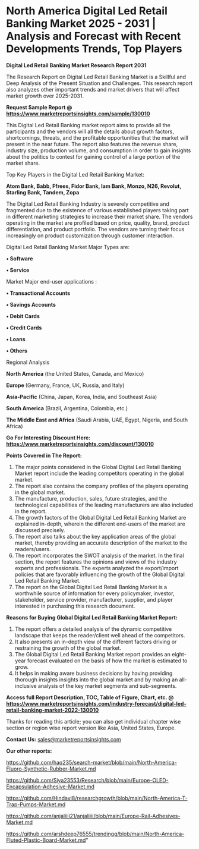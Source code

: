 # North America Digital Led Retail Banking Market 2025 - 2031 | Analysis and Forecast with Recent Developments Trends, Top Players

<strong>Digital Led Retail Banking Market Research Report 2031</strong>

The Research Report on Digital Led Retail Banking Market is a Skillful and Deep Analysis of the Present Situation and Challenges. This research report also analyzes other important trends and market drivers that will affect market growth over 2025-2031.

<strong>Request Sample Report @ <a href=https://www.marketreportsinsights.com/sample/130010>https://www.marketreportsinsights.com/sample/130010</a></strong>

This Digital Led Retail Banking market report aims to provide all the participants and the vendors will all the details about growth factors, shortcomings, threats, and the profitable opportunities that the market will present in the near future. The report also features the revenue share, industry size, production volume, and consumption in order to gain insights about the politics to contest for gaining control of a large portion of the market share.

Top Key Players in the Digital Led Retail Banking Market:

<strong>Atom Bank, Babb, Ffrees, Fidor Bank, Iam Bank, Monzo, N26, Revolut, Starling Bank, Tandem, Zopa</strong>

The Digital Led Retail Banking Industry is severely competitive and fragmented due to the existence of various established players taking part in different marketing strategies to increase their market share. The vendors operating in the market are profiled based on price, quality, brand, product differentiation, and product portfolio. The vendors are turning their focus increasingly on product customization through customer interaction.

Digital Led Retail Banking Market Major Types are:

<strong>• Software

• Service</strong>

Market Major end-user applications :

<strong>• Transactional Accounts

• Savings Accounts

• Debit Cards

• Credit Cards

• Loans

• Others</strong>

Regional Analysis

</u><strong><b>North America</b></strong> (the United States, Canada, and Mexico)

<strong><b>Europe </b></strong>(Germany, France, UK, Russia, and Italy)

<strong><b>Asia-Pacific</b></strong> (China, Japan, Korea, India, and Southeast Asia)

<strong><b>South America</b></strong> (Brazil, Argentina, Colombia, etc.)

<strong><b>The Middle East and Africa</b></strong> (Saudi Arabia, UAE, Egypt, Nigeria, and South Africa)

<strong>Go For Interesting Discount Here: <a href=https://www.marketreportsinsights.com/discount/130010>https://www.marketreportsinsights.com/discount/130010</a></strong>

<strong>Points Covered in The Report:</strong>
<ol>
  <li>The major points considered in the Global Digital Led Retail Banking Market report include the leading competitors operating in the global market.</li>
  <li>The report also contains the company profiles of the players operating in the global market.</li>
  <li>The manufacture, production, sales, future strategies, and the technological capabilities of the leading manufacturers are also included in the report.</li>
  <li>The growth factors of the Global Digital Led Retail Banking Market are explained in-depth, wherein the different end-users of the market are discussed precisely.</li>
  <li>The report also talks about the key application areas of the global market, thereby providing an accurate description of the market to the readers/users.</li>
  <li>The report incorporates the SWOT analysis of the market. In the final section, the report features the opinions and views of the industry experts and professionals. The experts analyzed the export/import policies that are favorably influencing the growth of the Global Digital Led Retail Banking Market.</li>
  <li>The report on the Global Digital Led Retail Banking Market is a worthwhile source of information for every policymaker, investor, stakeholder, service provider, manufacturer, supplier, and player interested in purchasing this research document.</li>
</ol>
<strong>Reasons for Buying Global Digital Led Retail Banking Market Report:</strong>

<ol>
  <li>The report offers a detailed analysis of the dynamic competitive landscape that keeps the reader/client well ahead of the competitors.</li>
  <li>It also presents an in-depth view of the different factors driving or restraining the growth of the global market.</li>
  <li>The Global Digital Led Retail Banking Market report provides an eight-year forecast evaluated on the basis of how the market is estimated to grow.</li>
  <li>It helps in making aware business decisions by having providing thorough insights insights into the global market and by making an all-inclusive analysis of the key market segments and sub-segments.</li>
</ol>
<strong>Access full Report Description, TOC, Table of Figure, Chart, etc. @ <a href=https://www.marketreportsinsights.com/industry-forecast/digital-led-retail-banking-market-2022-130010>https://www.marketreportsinsights.com/industry-forecast/digital-led-retail-banking-market-2022-130010</a></strong>


Thanks for reading this article; you can also get individual chapter wise section or region wise report version like Asia, United States, Europe.

<strong>Contact Us:</strong>
sales@marketreportsinsights.com

<strong>Our other reports:</strong>

<a href=https://github.com/haq235/search-market/blob/main/North-America-Fluoro-Synthetic-Rubber-Market.md>https://github.com/haq235/search-market/blob/main/North-America-Fluoro-Synthetic-Rubber-Market.md</a>

<a href=https://github.com/Siya23553/Research/blob/main/Europe-OLED-Encapsulation-Adhesive-Market.md>https://github.com/Siya23553/Research/blob/main/Europe-OLED-Encapsulation-Adhesive-Market.md</a>

<a href=https://github.com/Hindavi8/researchgrowth/blob/main/North-America-T-Trap-Pumps-Market.md>https://github.com/Hindavi8/researchgrowth/blob/main/North-America-T-Trap-Pumps-Market.md</a>

<a href=https://github.com/anjaliiii21/anjaliiii/blob/main/Europe-Rail-Adhesives-Market.md>https://github.com/anjaliiii21/anjaliiii/blob/main/Europe-Rail-Adhesives-Market.md</a>

<a href=https://github.com/arshdeep76555/trendingg/blob/main/North-America-Fluted-Plastic-Board-Market.md>https://github.com/arshdeep76555/trendingg/blob/main/North-America-Fluted-Plastic-Board-Market.md</a>"
